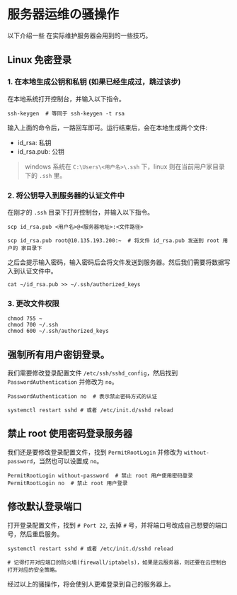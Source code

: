 # 服务器运维の骚操作

以下介绍一些 在实际维护服务器会用到的一些技巧。

## Linux 免密登录

### 1. 在本地生成公钥和私钥 (如果已经生成过，跳过该步)

在本地系统打开控制台，并输入以下指令。
```shell
ssh-keygen  # 等同于 ssh-keygen -t rsa
```

输入上面的命令后，一路回车即可。运行结束后，会在本地生成两个文件:

- id_rsa: 私钥
- id_rsa.pub: 公钥

> windows 系统在 `C:\Users\<用户名>\.ssh` 下，linux 则在当前用户家目录下的 `.ssh` 里。

### 2. 将公钥导入到服务器的认证文件中

在刚才的 `.ssh` 目录下打开控制台，并输入以下指令。

```shell
scp id_rsa.pub <用户名>@<服务器地址>:<文件路径>

scp id_rsa.pub root@10.135.193.200:~  # 将文件 id_rsa.pub 发送到 root 用户的 家目录下
```

之后会提示输入密码，输入密码后会将文件发送到服务器。然后我们需要将数据写入到认证文件中。

```shell
cat ~/id_rsa.pub >> ~/.ssh/authorized_keys
```

### 3. 更改文件权限
```shell
chmod 755 ~
chmod 700 ~/.ssh
chmod 600 ~/.ssh/authorized_keys
```

## 强制所有用户密钥登录。

我们需要修改登录配置文件 `/etc/ssh/sshd_config`，然后找到 `PasswordAuthentication` 并修改为 `no`。

```shell
PasswordAuthentication no  # 表示禁止密码方式的认证

systemctl restart sshd # 或者 /etc/init.d/sshd reload
```

## 禁止 root 使用密码登录服务器

我们还是要修改登录配置文件，找到 `PermitRootLogin` 并修改为 `without-password`，当然也可以设置成 `no`。

```shell
PermitRootLogin without-password  # 禁止 root 用户使用密码登录
PermitRootLogin no  # 禁止 root 用户登录
```

## 修改默认登录端口

打开登录配置文件，找到 `# Port 22`, 去掉 `#` 号，并将端口号改成自己想要的端口号，然后重启服务。
```shell
systemctl restart sshd # 或者 /etc/init.d/sshd reload

# 记得打开对应端口的防火墙(firewall/iptabels)，如果是云服务器，则还要在云控制台打开对应的安全策略。
```

经过以上的骚操作，将会使别人更难登录到自己的服务器上。